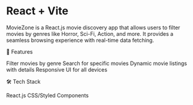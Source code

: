 # React + Vite

MovieZone is a React.js movie discovery app that allows users to filter movies by genres like Horror, Sci-Fi, Action, and more. It provides a seamless browsing experience with real-time data fetching.

🚀 Features

  Filter movies by genre
  Search for specific movies
  Dynamic movie listings with details
  Responsive UI for all devices

🛠️ Tech Stack

  React.js
  CSS/Styled Components
